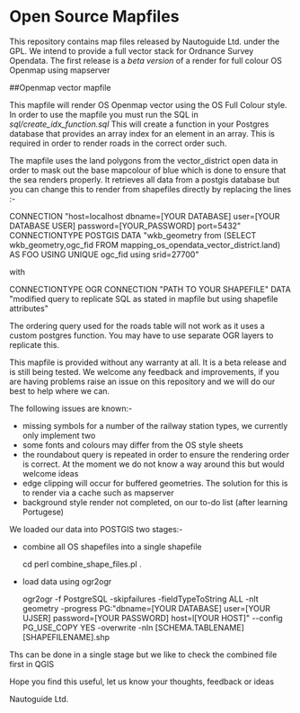 # Open Source Mapfiles

This repository contains map files released by Nautoguide Ltd. under the GPL. We intend to provide a full vector stack for Ordnance Survey Opendata. The first release is a *beta version* of a render for full colour OS Openmap using mapserver

##Openmap vector mapfile

This mapfile will render OS Openmap vector using the OS Full Colour style. In order to use the mapfile you must run the SQL in *sql/create_idx_function.sql* This will create a function in your Postgres database that provides an array index for an element in an array. This is required in order to render roads in the correct order such. 

The mapfile uses the land polygons from the vector_district open data in order to mask out the base mapcolour of blue which is done to ensure that the sea renders properly. It retrieves all data from a postgis database but you can change this to render from shapefiles directly by replacing the lines :-

   CONNECTION "host=localhost dbname=[YOUR DATABASE] user=[YOUR DATABASE USER] password=[YOUR_PASSWORD] port=5432"
   CONNECTIONTYPE POSTGIS
   DATA "wkb_geometry from (SELECT wkb_geometry,ogc_fid FROM mapping_os_opendata_vector_district.land)  AS FOO USING UNIQUE ogc_fid using srid=27700"

with

   CONNECTIONTYPE OGR
   CONNECTION "PATH TO YOUR SHAPEFILE"
   DATA "modified query to replicate SQL as stated in mapfile but using shapefile attributes"

The ordering query used for the roads table will not work as it uses a custom postgres function. You may have to use separate OGR layers to replicate this.

This mapfile is provided without any warranty at all. It is a beta release and is still being tested. We welcome any feedback and improvements, if you are having problems raise an issue on this repository and we will do our best to help where we can.

The following issues are known:-

* missing symbols for a number of the railway station types, we currently only implement two
* some fonts and colours may differ from the OS style sheets
* the roundabout query is repeated in order to ensure the rendering order is correct. At the moment we do not know a way around this but would welcome ideas
* edge clipping will occur for buffered geometries. The solution for this is to render via  a cache such as mapserver
* background style render not completed, on our to-do list (after learning Portugese)

We loaded our data into POSTGIS two stages:-

* combine all OS shapefiles into a single shapefile

     cd <directory where your shapefiles reside>
     perl combine_shape_files.pl .

* load data using ogr2ogr

    ogr2ogr -f PostgreSQL  -skipfailures -fieldTypeToString ALL -nlt geometry -progress PG:"dbname=[YOUR DATABASE] user=[YOUR UJSER] password=[YOUR PASSWORD] host=l[YOUR HOST]" --config PG_USE_COPY YES -overwrite -nln [SCHEMA.TABLENAME] [SHAPEFILENAME].shp

Ths can be done in a single stage but we like to check the combined file first in QGIS

Hope you find this useful, let us know your thoughts, feedback or ideas

Nautoguide Ltd.
